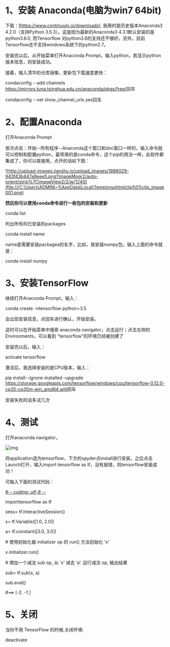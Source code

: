 # 1、安装 Anaconda(电脑为win7 64bit)

下载：[https://www.continuum.io/downloads], 我用的是历史版本Anaconda3 4.2.0（支持Python 3.5.3）。这是因为最新的Anaconda3 4.3.1默认安装的是python3.6.0, 而Tensorflow 对python3.6的支持还不够好。另外，目前Tensorflow还不支持windows系统下的python2.7。

安装完以后，从开始菜单打开Anaconda Prompt，输入python，若显示python版本信息，则安装成功。

接着，输入清华的仓库镜像，更新包下载速度更快：

condaconfig --add channels <https://mirrors.tuna.tsinghua.edu.cn/anaconda/pkgs/free/>回车

condaconfig --set show_channel_urls yes回车

# 2、配置Anaconda

打开Anaconda Prompt

依次点击：开始--所有程序--Anaconda这个窗口和doc窗口一样的，输入命令就可以控制和配置python，最常用的是conda命令，这个pip的用法一样，此软件都集成了，你可以直接用，点开的话如下图：

![http://upload-images.jianshu.io/upload_images/1888029-943f43b447a8eee5.png?imageMogr2/auto-orient/strip%7CimageView2/2/w/1240](file:///C:\Users\ADMINI~1\AppData\Local\Temp\msohtmlclip1\01\clip_image001.png)

**然后你可以使用conda命令进行一些包的安装和更新**

conda list

列出所有的已安装的packages

conda install name

name是需要安装packages的名字，比如，我安装numpy包，输入上面的命令就是：

conda install numpy

 

# 3、安装TensorFlow

继续打开Anaconda Prompt，输入：

conda create -ntensorflow python=3.5

会出现安装信息，点回车进行确认，开始安装。

这时可以在开始菜单中搜索 anaconda navigator，点击运行；点击左侧的 Environments，可以看到 “tensorflow”的环境已经被创建了

安装完以后，输入：

activate tensorflow

激活后，我选择安装的是CPU版本，输入：

pip install--ignore-installed –upgrade <https://storage.googleapis.com/tensorflow/windows/cpu/tensorflow-0.12.0-cp35-cp35m-win_amd64.whl>回车

安装失败的话多试几次

 

# 4、测试

打开anaconda navigator，

![img](file:///C:\Users\ADMINI~1\AppData\Local\Temp\msohtmlclip1\01\clip_image003.jpg)

将application选为tensorflow，下方的spyder点install进行安装，之后点击Launch打开，输入import tensorflow as tf，没有报错，则tensorflow安装成功！

可输入下面的测试代码：

[#-*- coding: utf-8 -*-]()

importtensorflow as tf

sess= tf.InteractiveSession()

x= tf.Variable([1.0, 2.0])

a= tf.constant([3.0, 3.0])

\# 使用初始化器 initializer op 的 run() 方法初始化 ‘x‘ 

x.initializer.run()

 

\# 增加一个减法 sub op, 从 ‘x‘ 减去 ‘a‘. 运行减法 op, 输出结果 

sub= tf.sub(x, a)

sub.eval()

\#==> [-2. -1.]  

 

# 5、关闭

当你不用 TensorFlow 的时候,关闭环境:

  deactivate
